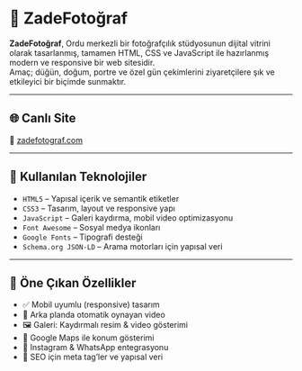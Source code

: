 # 📸 ZadeFotoğraf

**ZadeFotoğraf**, Ordu merkezli bir fotoğrafçılık stüdyosunun dijital vitrini olarak tasarlanmış, tamamen HTML, CSS ve JavaScript ile hazırlanmış modern ve responsive bir web sitesidir.  
Amaç; düğün, doğum, portre ve özel gün çekimlerini ziyaretçilere şık ve etkileyici bir biçimde sunmaktır.

---

## 🌐 Canlı  Site

🔗 [zadefotograf.com](https://zadefotograf.com)

---

## 🧰 Kullanılan Teknolojiler

- `HTML5` – Yapısal içerik ve semantik etiketler
- `CSS3` – Tasarım, layout ve responsive yapı
- `JavaScript` – Galeri kaydırma, mobil video optimizasyonu
- `Font Awesome` – Sosyal medya ikonları
- `Google Fonts` – Tipografi desteği
- `Schema.org JSON-LD` – Arama motorları için yapısal veri

---

## 📸 Öne Çıkan Özellikler

- ✅ Mobil uyumlu (responsive) tasarım
- 🎥 Arka planda otomatik oynayan video
- 🖼️ Galeri: Kaydırmalı resim & video gösterimi
- 📍 Google Maps ile konum gösterimi
- 📱 Instagram & WhatsApp entegrasyonu
- 🧠 SEO için meta tag’ler ve yapısal veri
